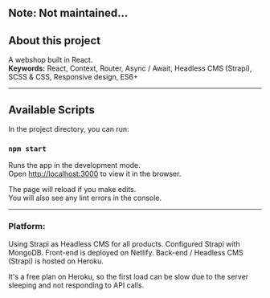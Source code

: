 ## Note: Not maintained...

## About this project

A webshop built in React.<br/>
**Keywords:** React, Context, Router, Async / Await, Headless CMS (Strapi), SCSS & CSS, Responsive design, ES6+

---

## Available Scripts

In the project directory, you can run:

### `npm start`

Runs the app in the development mode.<br>
Open [http://localhost:3000](http://localhost:3000) to view it in the browser.

The page will reload if you make edits.<br>
You will also see any lint errors in the console.

---

### Platform:

Using Strapi as Headless CMS for all products. Configured Strapi with MongoDB.
Front-end is deployed on Netlify.
Back-end / Headless CMS (Strapi) is hosted on Heroku.

It's a free plan on Heroku, so the first load can be slow due to the server sleeping and not responding to API calls.
